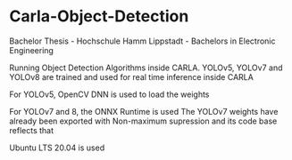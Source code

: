 # Carla-Object-Detection

Bachelor Thesis - Hochschule Hamm Lippstadt - Bachelors in Electronic Engineering

Running Object Detection Algorithms inside CARLA. 
YOLOv5, YOLOv7 and YOLOv8 are trained and used for real time inference inside CARLA

For YOLOv5, OpenCV DNN is used to load the weights

For YOLOv7 and 8, the ONNX Runtime is used
The YOLOv7 weights have already been exported with Non-maximum supression and its code base reflects that

Ubuntu LTS 20.04 is used